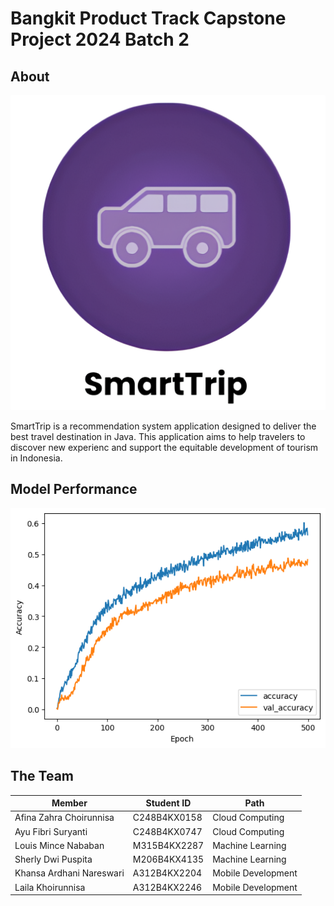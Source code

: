 # Bangkit Product Track Capstone Project 2024 Batch 2

## About
![Logo SmartTrip](assets/images/logo.png)

SmartTrip is a recommendation system application designed to deliver the best travel destination in Java. This application aims to help travelers to discover new experienc and support the equitable development of tourism in Indonesia.

## Model Performance
![Accuracy](assets/images/accuracy.png)

## The Team
| Member                                  | Student ID        | Path            | 
|-----------------------------------------|-------------------|-----------------|
| Afina Zahra Choirunnisa		              | C248B4KX0158		  | Cloud Computing | 
| Ayu Fibri Suryanti		                  | C248B4KX0747		  | Cloud Computing | 
| Louis Mince Nababan		                  | M315B4KX2287		  | Machine Learning| 
| Sherly Dwi Puspita		                  | M206B4KX4135		  | Machine Learning|
| Khansa Ardhani Nareswari		            | A312B4KX2204		  | Mobile Development| 
| Laila Khoirunnisa		                    | A312B4KX2246		  | Mobile Development| 
